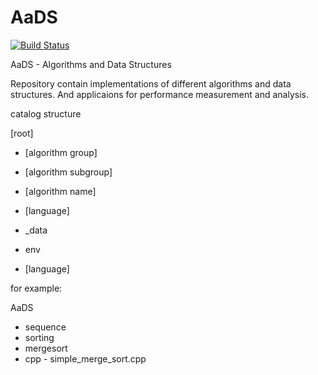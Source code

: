 AaDS
====
[![Build Status](https://travis-ci.org/yuriyshapovalov/algorithms-java.svg?branch=master)](https://travis-ci.org/yuriyshapovalov/algorithms-java)

AaDS - Algorithms and Data Structures

Repository contain implementations of different algorithms and data structures.
And applicaions for performance measurement and analysis.

catalog structure

[root]

- [algorithm group]
 - [algorithm subgroup]
  - [algorithm name]
   - [language]

- _data

- env
 - [language]

for example:

AaDS
- sequence
 - sorting
  - mergesort
   - cpp
    - simple_merge_sort.cpp
